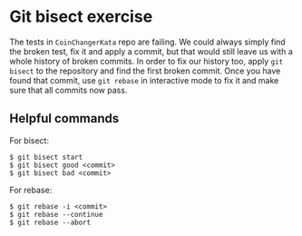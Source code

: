 # Git bisect exercise

The tests in `CoinChangerKata` repo are failing. We could always simply find the broken test,
fix it and apply a commit, but that would still leave us with a whole history of broken commits.
In order to fix our history too, apply `git bisect` to the repository and find the first broken
commit. Once you have found that commit, use `git rebase` in interactive mode to fix it and make
sure that all commits now pass.

## Helpful commands

For bisect:

```
$ git bisect start
$ git bisect good <commit>
$ git bisect bad <commit>
```

For rebase:

```
$ git rebase -i <commit>
$ git rebase --continue
$ git rebase --abort
```
